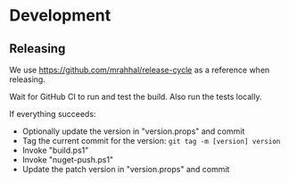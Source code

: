 # Development

## Releasing

We use https://github.com/mrahhal/release-cycle as a reference when releasing.

Wait for GitHub CI to run and test the build. Also run the tests locally.

If everything succeeds:
- Optionally update the version in "version.props" and commit
- Tag the current commit for the version: `git tag -m [version] version`
- Invoke "build.ps1"
- Invoke "nuget-push.ps1"
- Update the patch version in "version.props" and commit
